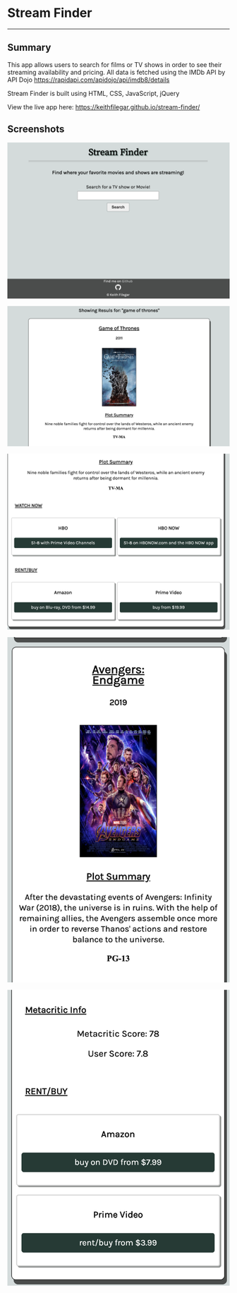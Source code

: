 # Stream Finder
***

## Summary

This app allows users to search for films or TV shows in order to see their streaming availability and pricing. All data is fetched using the IMDb API by API Dojo https://rapidapi.com/apidojo/api/imdb8/details

Stream Finder is built using HTML, CSS, JavaScript, jQuery

View the live app here: https://keithfilegar.github.io/stream-finder/

## Screenshots

![Alt text](/readme-screenshots/home-page.png "Home Page")

![Alt text](/readme-screenshots/large-screen-search1.png)

![Alt text](/readme-screenshots/large-screen-search2.png)

![Alt text](/readme-screenshots/small-screen-search1.png)

![Alt text](/readme-screenshots/small-screen-search2.png)